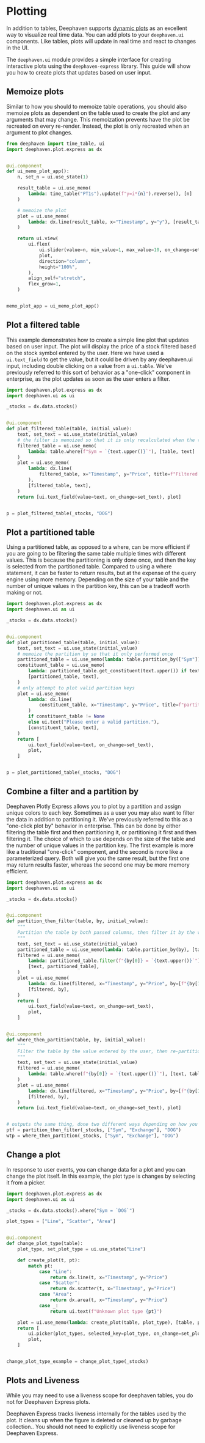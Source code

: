 # Plotting

In addition to tables, Deephaven supports [dynamic plots](/core/docs/how-to-guides/plotting/) as an excellent way to visualize real time data. You can add plots to your `deephaven.ui` components. Like tables, plots will update in real time and react to changes in the UI.

The `deephaven.ui` module provides a simple interface for creating interactive plots using the `deephaven-express` library. This guide will show you how to create plots that updates based on user input.

## Memoize plots

Similar to how you should to memoize table operations, you should also memoize plots as dependent on the table used to create the plot and any arguments that may change. This memoization prevents have the plot be recreated on every re-render. Instead, the plot is only recreated when an argument to plot changes.

```python
from deephaven import time_table, ui
import deephaven.plot.express as dx


@ui.component
def ui_memo_plot_app():
    n, set_n = ui.use_state(1)

    result_table = ui.use_memo(
        lambda: time_table("PT1s").update(f"y=i*{n}").reverse(), [n]
    )

    # memoize the plot
    plot = ui.use_memo(
        lambda: dx.line(result_table, x="Timestamp", y="y"), [result_table]
    )

    return ui.view(
        ui.flex(
            ui.slider(value=n, min_value=1, max_value=10, on_change=set_n, label="n"),
            plot,
            direction="column",
            height="100%",
        ),
        align_self="stretch",
        flex_grow=1,
    )


memo_plot_app = ui_memo_plot_app()
```

## Plot a filtered table

This example demonstrates how to create a simple line plot that updates based on user input. The plot will display the price of a stock filtered based on the stock symbol entered by the user. Here we have used a `ui.text_field` to get the value, but it could be driven by any deephaven.ui input, including double clicking on a value from a `ui.table`. We've previously referred to this sort of behavior as a "one-click" component in enterprise, as the plot updates as soon as the user enters a filter.

```python
import deephaven.plot.express as dx
import deephaven.ui as ui

_stocks = dx.data.stocks()


@ui.component
def plot_filtered_table(table, initial_value):
    text, set_text = ui.use_state(initial_value)
    # the filter is memoized so that it is only recalculated when the text changes
    filtered_table = ui.use_memo(
        lambda: table.where(f"Sym = `{text.upper()}`"), [table, text]
    )
    plot = ui.use_memo(
        lambda: dx.line(
            filtered_table, x="Timestamp", y="Price", title=f"Filtered by: {text}"
        ),
        [filtered_table, text],
    )
    return [ui.text_field(value=text, on_change=set_text), plot]


p = plot_filtered_table(_stocks, "DOG")
```

## Plot a partitioned table

Using a partitioned table, as opposed to a where, can be more efficient if you are going to be filtering the same table multiple times with different values. This is because the partitioning is only done once, and then the key is selected from the partitioned table. Compared to using a where statement, it can be faster to return results, but at the expense of the query engine using more memory. Depending on the size of your table and the number of unique values in the partition key, this can be a tradeoff worth making or not.

```python
import deephaven.plot.express as dx
import deephaven.ui as ui

_stocks = dx.data.stocks()


@ui.component
def plot_partitioned_table(table, initial_value):
    text, set_text = ui.use_state(initial_value)
    # memoize the partition by so that it only performed once
    partitioned_table = ui.use_memo(lambda: table.partition_by(["Sym"]), [table])
    constituent_table = ui.use_memo(
        lambda: partitioned_table.get_constituent(text.upper()) if text != "" else None,
        [partitioned_table, text],
    )
    # only attempt to plot valid partition keys
    plot = ui.use_memo(
        lambda: dx.line(
            constituent_table, x="Timestamp", y="Price", title=f"partition key: {text}"
        )
        if constituent_table != None
        else ui.text("Please enter a valid partition."),
        [constituent_table, text],
    )
    return [
        ui.text_field(value=text, on_change=set_text),
        plot,
    ]


p = plot_partitioned_table(_stocks, "DOG")
```

## Combine a filter and a partition by

Deephaven Plotly Express allows you to plot by a partition and assign unique colors to each key. Sometimes as a user you may also want to filter the data in addition to partitioning it. We've previously referred to this as a "one-click plot by" behavior in enterprise. This can be done by either filtering the table first and then partitioning it, or partitioning it first and then filtering it. The choice of which to use depends on the size of the table and the number of unique values in the partition key. The first example is more like a traditional "one-click" component, and the second is more like a parameterized query. Both will give you the same result, but the first one may return results faster, whereas the second one may be more memory efficient.

```python
import deephaven.plot.express as dx
import deephaven.ui as ui

_stocks = dx.data.stocks()


@ui.component
def partition_then_filter(table, by, initial_value):
    """
    Partition the table by both passed columns, then filter it by the value entered by the user
    """
    text, set_text = ui.use_state(initial_value)
    partitioned_table = ui.use_memo(lambda: table.partition_by(by), [table, by])
    filtered = ui.use_memo(
        lambda: partitioned_table.filter(f"{by[0]} = `{text.upper()}`"),
        [text, partitioned_table],
    )
    plot = ui.use_memo(
        lambda: dx.line(filtered, x="Timestamp", y="Price", by=[f"{by[1]}"]),
        [filtered, by],
    )
    return [
        ui.text_field(value=text, on_change=set_text),
        plot,
    ]


@ui.component
def where_then_partition(table, by, initial_value):
    """
    Filter the table by the value entered by the user, then re-partition it by the second passed column
    """
    text, set_text = ui.use_state(initial_value)
    filtered = ui.use_memo(
        lambda: table.where(f"{by[0]} = `{text.upper()}`"), [text, table]
    )
    plot = ui.use_memo(
        lambda: dx.line(filtered, x="Timestamp", y="Price", by=[f"{by[1]}"]),
        [filtered, by],
    )
    return [ui.text_field(value=text, on_change=set_text), plot]


# outputs the same thing, done two different ways depending on how you want the work done
ptf = partition_then_filter(_stocks, ["Sym", "Exchange"], "DOG")
wtp = where_then_partition(_stocks, ["Sym", "Exchange"], "DOG")
```

## Change a plot

In response to user events, you can change data for a plot and you can change the plot itself. In this example, the plot type is changes by selecting it from a picker.

```python
import deephaven.plot.express as dx
import deephaven.ui as ui

_stocks = dx.data.stocks().where("Sym = `DOG`")

plot_types = ["Line", "Scatter", "Area"]


@ui.component
def change_plot_type(table):
    plot_type, set_plot_type = ui.use_state("Line")

    def create_plot(t, pt):
        match pt:
            case "Line":
                return dx.line(t, x="Timestamp", y="Price")
            case "Scatter":
                return dx.scatter(t, x="Timestamp", y="Price")
            case "Area":
                return dx.area(t, x="Timestamp", y="Price")
            case _:
                return ui.text(f"Unknown plot type {pt}")

    plot = ui.use_memo(lambda: create_plot(table, plot_type), [table, plot_type])
    return [
        ui.picker(plot_types, selected_key=plot_type, on_change=set_plot_type),
        plot,
    ]


change_plot_type_example = change_plot_type(_stocks)
```

## Plots and Liveness

While you may need to use a liveness scope for deephaven tables, you do not for Deephaven Express plots.

Deephaven Express tracks liveness internally for the tables used by the plot. It cleans up when the figure is deleted or cleaned up by garbage collection.. You should not need to explicitly use liveness scope for Deephaven Express.
